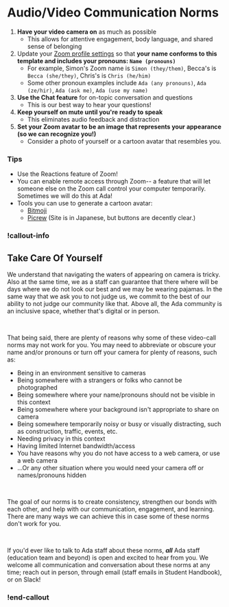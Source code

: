 # Audio/Video Communication Norms

1. **Have your video camera on** as much as possible
   - This allows for attentive engagement, body language, and shared sense of belonging
1. Update your [Zoom profile settings](https://us02web.zoom.us/profile) so that **your name conforms to this template and includes your pronouns: `Name (pronouns)`**
   - For example, Simon's Zoom name is `Simon (they/them)`, Becca's is `Becca (she/they)`, Chris's is `Chris (he/him)`
   - Some other pronoun examples include `Ada (any pronouns)`, `Ada (ze/hir)`, `Ada (ask me)`, `Ada (use my name)`
1. **Use the Chat feature** for on-topic conversation and questions
   - This is our best way to hear your questions!
1. **Keep yourself on mute until you're ready to speak**
   - This eliminates audio feedback and distraction
1. **Set your Zoom avatar to be an image that represents your appearance (so we can recognize you!)**
   - Consider a photo of yourself or a cartoon avatar that resembles you.

### Tips

- Use the Reactions feature of Zoom!
- You can enable remote access through Zoom-- a feature that will let someone else on the Zoom call control your computer temporarily. Sometimes we will do this at Ada!
- Tools you can use to generate a cartoon avatar:
  - [Bitmoji](https://www.bitmoji.com/)
  - [Picrew](https://picrew.me/) (Site is in Japanese, but buttons are decently clear.)

### !callout-info

## Take Care Of Yourself

We understand that navigating the waters of appearing on camera is tricky. Also at the same time, we as a staff can guarantee that there where will be days where we do not look our best and we may be wearing pajamas. In the same way that we ask you to not judge us, we commit to the best of our ability to not judge our community like that. Above all, the Ada community is an inclusive space, whether that's digital or in person.

<br>

That being said, there are plenty of reasons why some of these video-call norms may not work for you. You may need to abbreviate or obscure your name and/or pronouns or turn off your camera for plenty of reasons, such as:

- Being in an environment sensitive to cameras
- Being somewhere with a strangers or folks who cannot be photographed
- Being somewhere where your name/pronouns should not be visible in this context
- Being somewhere where your background isn't appropriate to share on camera
- Being somewhere temporarily noisy or busy or visually distracting, such as construction, traffic, events, etc.
- Needing privacy in this context
- Having limited Internet bandwidth/access
- You have reasons why you do not have access to a web camera, or use a web camera
- ...Or any other situation where you would need your camera off or names/pronouns hidden

<br>

The goal of our norms is to create consistency, strengthen our bonds with each other, and help with our communication, engagement, and learning. There are many ways we can achieve this in case some of these norms don't work for you.

<br>

If you'd ever like to talk to Ada staff about these norms, _**all**_ Ada staff (education team and beyond) is open and excited to hear from you. We welcome all communication and conversation about these norms at any time; reach out in person, through email (staff emails in Student Handbook), or on Slack!

### !end-callout
